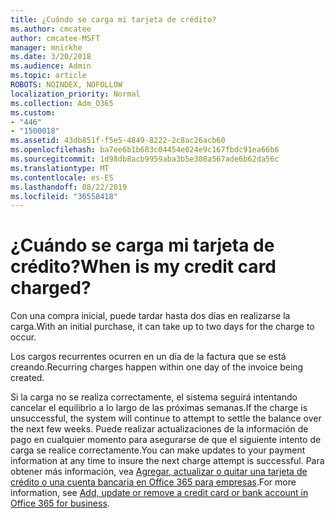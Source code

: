 ```yaml
---
title: ¿Cuándo se carga mi tarjeta de crédito?
ms.author: cmcatee
author: cmcatee-MSFT
manager: mnirkhe
ms.date: 3/20/2018
ms.audience: Admin
ms.topic: article
ROBOTS: NOINDEX, NOFOLLOW
localization_priority: Normal
ms.collection: Adm_O365
ms.custom:
- "446"
- "1500018"
ms.assetid: 43db851f-f5e5-4849-8222-2c8ac26acb60
ms.openlocfilehash: ba7ee6b1b683c04454e024e9c167fbdc91ea66b6
ms.sourcegitcommit: 1d98db8acb9959aba3b5e308a567ade6b62da56c
ms.translationtype: MT
ms.contentlocale: es-ES
ms.lasthandoff: 08/22/2019
ms.locfileid: "36558418"
---
```

# <a name="when-is-my-credit-card-charged"></a><span data-ttu-id="a3f87-102">¿Cuándo se carga mi tarjeta de crédito?</span><span class="sxs-lookup"><span data-stu-id="a3f87-102">When is my credit card charged?</span></span>

<span data-ttu-id="a3f87-103">Con una compra inicial, puede tardar hasta dos días en realizarse la carga.</span><span class="sxs-lookup"><span data-stu-id="a3f87-103">With an initial purchase, it can take up to two days for the charge to occur.</span></span>
  
<span data-ttu-id="a3f87-104">Los cargos recurrentes ocurren en un día de la factura que se está creando.</span><span class="sxs-lookup"><span data-stu-id="a3f87-104">Recurring charges happen within one day of the invoice being created.</span></span>
  
<span data-ttu-id="a3f87-105">Si la carga no se realiza correctamente, el sistema seguirá intentando cancelar el equilibrio a lo largo de las próximas semanas.</span><span class="sxs-lookup"><span data-stu-id="a3f87-105">If the charge is unsuccessful, the system will continue to attempt to settle the balance over the next few weeks.</span></span> <span data-ttu-id="a3f87-106">Puede realizar actualizaciones de la información de pago en cualquier momento para asegurarse de que el siguiente intento de carga se realice correctamente.</span><span class="sxs-lookup"><span data-stu-id="a3f87-106">You can make updates to your payment information at any time to insure the next charge attempt is successful.</span></span> <span data-ttu-id="a3f87-107">Para obtener más información, vea [Agregar, actualizar o quitar una tarjeta de crédito o una cuenta bancaria en Office 365 para empresas](https://docs.microsoft.com/office365/admin/subscriptions-and-billing/add-update-or-remove-credit-card-or-bank-account).</span><span class="sxs-lookup"><span data-stu-id="a3f87-107">For more information, see [Add, update or remove a credit card or bank account in Office 365 for business](https://docs.microsoft.com/office365/admin/subscriptions-and-billing/add-update-or-remove-credit-card-or-bank-account).</span></span>